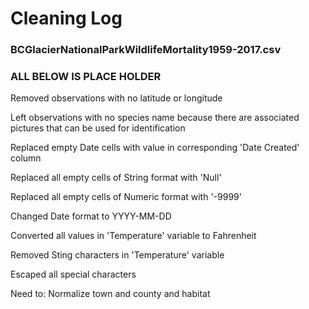 # Cleaning Log

### BCGlacierNationalParkWildlifeMortality1959-2017.csv
#### 

### ALL BELOW IS PLACE HOLDER

Removed observations with no latitude or longitude

Left observations with no species name because there are associated pictures that can be used for identification

Replaced empty Date cells with value in corresponding 'Date Created' column

Replaced all empty cells of String format with 'Null'

Replaced all empty cells of Numeric format with '-9999'

Changed Date format to YYYY-MM-DD

Converted all values in 'Temperature' variable to Fahrenheit

Removed Sting characters in 'Temperature' variable

Escaped all special characters

Need to: Normalize town and county and habitat
